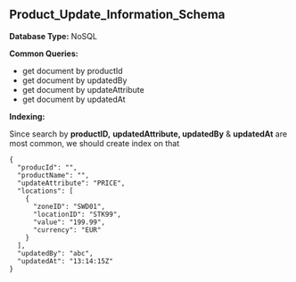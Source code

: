 ## Product_Update_Information_Schema

**Database Type:** NoSQL

**Common Queries:**

- get document by productId
- get document by updatedBy
- get document by updateAttribute
- get document by updatedAt

**Indexing:**

Since search by **productID,** **updatedAttribute, updatedBy** & **updatedAt**
are most common, we should create index on that

```
{
  "producId": "",
  "productName": "",
  "updateAttribute": "PRICE",
  "locations": [
    {
      "zoneID": "SWD01",
      "locationID": "STK99",
      "value": "199.99",
      "currency": "EUR"
    }
  ],
  "updatedBy": "abc",
  "updatedAt": "13:14:15Z"
}
```
